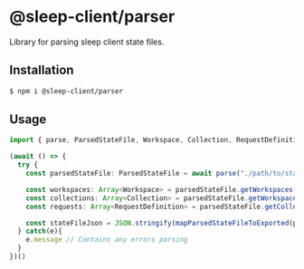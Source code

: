 # @sleep-client/parser

Library for parsing sleep client state files.

## Installation

```bash
$ npm i @sleep-client/parser
```

## Usage

```typescript
import { parse, ParsedStateFile, Workspace, Collection, RequestDefinition, mapParsedStateFileToExported } from "@sleep-client/parser";

(await () => {
  try {
    const parsedStateFile: ParsedStateFile = await parse("./path/to/stateFile");

    const workspaces: Array<Workspace> = parsedStateFile.getWorkspaces();
    const collections: Array<Collection> = parsedStateFile.getWorkspaceCollections(workspaces[0]);
    const requests: Array<RequestDefinition> = parsedStateFile.getCollectionRequests(collections[0]);

    const stateFileJson = JSON.stringify(mapParsedStateFileToExported(parsedStateFile));
  } catch(e){
    e.message // Contains any errors parsing
  }
})()
```
